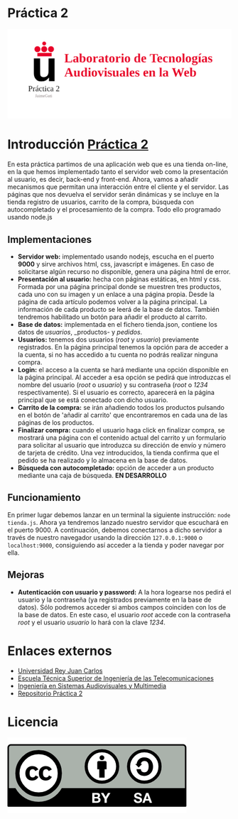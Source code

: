  # Práctica 2
![Portada P2](https://github.com/JaimeGuti/2020-2021-LTAW-Practicas/blob/main/P2/Portada_P2.png)

# Introducción [Práctica 2](https://github.com/JaimeGuti/2020-2021-LTAW-Practicas/tree/main/P2)

En esta práctica partimos de una aplicación web que es una tienda on-line, en la que hemos implementado tanto el servidor web como la presentación al usuario, es decir, back-end y front-end. Ahora, vamos a añadir mecanismos que permitan una interacción entre el cliente y el servidor. Las páginas que nos devuelva el servidor serán dinámicas y se incluye en la tienda registro de usuarios, carrito de la compra, búsqueda con autocompletado y el procesamiento de la compra. Todo ello programado usando node.js

## Implementaciones
* **Servidor web:** implementado usando nodejs, escucha en el puerto **9000** y sirve archivos html, css, javascript e imágenes. En caso de solicitarse algún recurso no disponible, genera una página html de error.
* **Presentación al usuario:** hecha con páginas estáticas, en html y css. Formada por una página principal donde se muestren tres productos, cada uno con su imagen y un enlace a una página propia. Desde la página de cada artículo podemos volver a la página principal. La información de cada producto se leerá de la base de datos. También tendremos habilitado un botón para añadir el producto al carrito.
* **Base de datos:** implementada en el fichero tienda.json, contiene los datos de _usuarios_, _productos- y _pedidos_.
* **Usuarios:** tenemos dos usuarios (_root_ y _usuario_) previamente registrados. En la página principal tenemos la opción para de acceder a la cuenta, si no has accedido a tu cuenta no podrás realizar ninguna compra.
* **Login:** el acceso a la cuenta se hará mediante una opción disponible en la página principal. Al acceder a esa opción se pedirá que introduzcas el nombre del usuario (_root_ o _usuario_) y su contraseña (_root_ o _1234_ respectivamente). Si el usuario es correcto, aparecerá en la página principal que se está conectado con dicho usuario.
* **Carrito de la compra:** se irán añadiendo todos los productos pulsando en el botón de 'añadir al carrito' que encontraremos en cada una de las páginas de los productos.
* **Finalizar compra:** cuando el usuario haga click en finalizar compra, se mostrará una página con el contenido actual del carrito y un formulario para solicitar al usuario que introduzca su dirección de envío y número de tarjeta de crédito. Una vez introducidos, la tienda confirma que el pedido se ha realizado y lo almacena en la base de datos.
* **Búsqueda con autocompletado:** opción de acceder a un producto mediante una caja de búsqueda. **EN DESARROLLO**

##  Funcionamiento
En primer lugar debemos lanzar en un terminal la siguiente instrucción:
`node tienda.js`. 
Ahora ya tendremos lanzado nuestro servidor que escuchará en el puerto 9000.
A continuación, debemos conectarnos a dicho servidor a través de nuestro navegador usando la dirección `127.0.0.1:9000` o `localhost:9000`, consiguiendo así acceder a la tienda y poder navegar por ella.

##  Mejoras
* **Autenticación con usuario y password:** A la hora logearse nos pedirá el usuario y la contraseña (ya registrados previamente en la base de datos). Sólo podremos acceder si ambos campos coinciden con los de la base de datos. En este caso, el usuario _root_ accede con la contraseña _root_ y el usuario _usuario_ lo hará con la clave _1234_.

# Enlaces externos
* [Universidad Rey Juan Carlos](https://www.urjc.es/)
* [Escuela Técnica Superior de Ingeniería de las Telecomunicaciones](https://www.urjc.es/universidad/facultades/escuela-tecnica-superior-de-ingenieria-de-las-telecomunicaciones)
* [Ingeniería en Sistemas Audiovisuales y Multimedia](https://www.urjc.es/estudios/grado/637-ingenieria-en-sistemas-audiovisuales-y-multimedia)
* [Repositorio Práctica 2](https://github.com/JaimeGuti/2020-2021-LTAW-Practicas/tree/main/P2)

# Licencia
![attribution share alike creative commons license](https://github.com/JaimeGuti/2020-2021-LTAW-Practicas/blob/main/P0/attribution-share-alike-creative-commons-license.png?raw=true)
